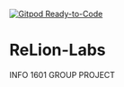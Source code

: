 [![Gitpod Ready-to-Code](https://img.shields.io/badge/Gitpod-Ready--to--Code-blue?logo=gitpod)](https://gitpod.io/#https://github.com/Titangrass/ReLion-Labs) 

# ReLion-Labs
INFO 1601 GROUP PROJECT
